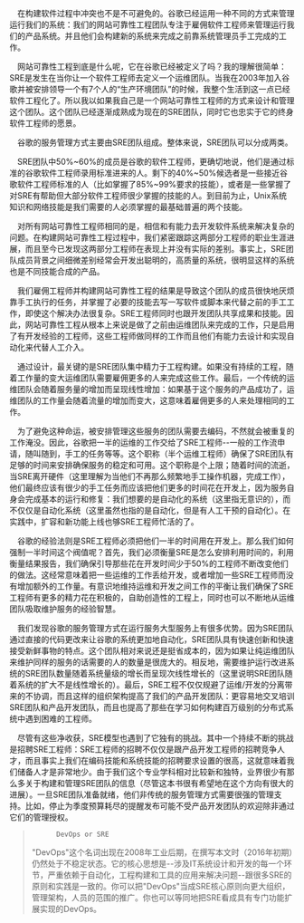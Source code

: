&emsp;在构建软件过程中冲突也不是不可避免的。谷歌已经运用一种不同的方式来管理运行我们的系统：我们的网站可靠性工程团队专注于雇佣软件工程师来管理运行我们的产品系统。并且他们会构建新的系统来完成之前靠系统管理员手工完成的工作。

&emsp;网站可靠性工程到底是什么呢，它在谷歌已经被定义了吗？我的理解很简单：SRE是发生在当你让一个软件工程师去定义一个运维团队。当我在2003年加入谷歌并被安排领导一个有7个人的“生产环境团队”的时候，我整个生活到这一点已经软件工程化了。所以我以如果我自己是一个网站可靠性工程师的方式来设计和管理这个团队。这个团队已经逐渐成熟成为现在的SRE团队，同时它也忠实于它的终身软件工程师的愿景。

&emsp;谷歌的服务管理方式主要由SRE团队组成。整体来说，SRE团队可以分成两类。

&emsp;SRE团队中50%~60%的成员是谷歌的软件工程师，更确切地说，他们是通过标准的谷歌软件工程师录用标准进来的人。剩下的40%~50%候选者是一些接近谷歌软件工程师标准的人（比如掌握了85%~99%要求的技能），或者是一些掌握了对SRE有帮助但大部分软件工程师很少掌握的技能的人。到目前为止，Unix系统知识和网络技能是我们需要的人必须掌握的最基础普遍的两个技能。

&emsp;对所有网站可靠性工程师相同的是，相信和有能力去开发软件系统来解决复杂的问题。在构建网站可靠性工程过程中，我们紧密跟踪这两部分工程师的职业生涯进展，而且至今已发现这两部分工程师在表现上并没有实际的差别。事实上，SRE团队成员背景之间细微差别经常会开发出聪明的，高质量的系统，很明显这样的系统也是不同技能合成的产品。

&emsp;我们雇佣工程师并构建网站可靠性工程的结果是导致这个团队的成员很快地厌烦靠手工执行的任务，并掌握了必要的技能去写一写软件或脚本来代替之前的手工工作，即使这个解决办法很复杂。SRE工程师同时也跟开发团队共享成果和技能。因此，网站可靠性工程从根本上来说是做了之前由运维团队来完成的工作，只是启用了有开发经验的工程师，这些工程师做同样的工作而且他们有能力去设计和实现自动化来代替人工介入。

&emsp;通过设计，最关键的是SRE团队集中精力于工程构建。如果没有持续的工程，随着工作量的变大运维团队需要雇佣更多的人来完成这些工作。最后，一个传统的运维团队会随着服务量的增加而呈现线性增加：如果基于这个服务的产品成功了，运维团队的工作量会随着流量的增加而变大，这意味着雇佣更多的人来处理相同的工作。

&emsp;为了避免这种命运，被安排管理这些服务的团队需要去编码，不然就会被重复的工作淹没。因此，谷歌把一半的运维的工作交给了SRE工程师--一般的工作流申请，随叫随到，手工的任务等等。这个职称（半个运维工程师）确保了SRE团队有足够的时间来安排确保服务的稳定和可用。这个职称是个上限；随着时间的流逝，当SRE离开硬件（这里理解为当他们不再那么频繁地手工操作机器，完成工作），他们最终应该有很少的手工任务而应该把他们更多的时间花在开发上，因为服务自身会完成基本的运行和修复：我们想要的是自动化的系统（这里指无意识的），而不仅仅是自动化系统（这里虽然也指的是自动化，但是有人工干预的自动化）。在实践中，扩容和新功能上线也够SRE工程师忙活的了。

&emsp;谷歌的经验法则是SRE工程师必须把他们一半的时间用在开发上。那么我们如何强制一半时间这个阀值呢？首先，我们必须衡量SRE是怎么安排利用时间的，利用衡量结果报告，我们确保引导那些花在开发时间少于50%的工程师不断改变他们的做法。这经常意味着把一些运维的工作丢给开发，或者增加一些SRE工程师而没有增加额外的工作量。有意识地维持运维和开发之间工作的平衡让我们确保了SRE工程师有更多的精力花在积极的，自助创造性的工程上，同时也可以不断地从运维团队吸取维护服务的经验智慧。

&emsp;我们发现谷歌的服务管理方式在运行服务大型服务上有很多优势。因为SRE团队通过直接的代码更改来让谷歌的系统更加地自动化，SRE团队具有快速创新和快速接受新鲜事物的特点。这个团队相对来说还是挺省成本的，因为如果让纯运维团队来维护同样的服务的话需要的人的数量是很庞大的。相反地，需要维护运行改进系统的SRE团队数量随着系统量级的增长而呈现次线性增长的（这里说明SRE团队随着系统的扩大不是线性增长的）。最后，SRE工程不仅仅规避了运维/开发的分离带来的不协调，而且这样的组织架构提高了我们的产品开发团队：更容易地交叉培训SRE团队和产品开发团队，而且也提高了那些在学习如何构建百万级别的分布式系统中遇到困难的工程师。

&emsp;尽管有这些净收获，SRE模型也遇到了它独有的挑战。其中一个持续不断的挑战是招聘SRE工程师：SRE工程师的招聘不仅仅是跟产品开发工程师的招聘竞争人才，而且事实上我们在编码技能和系统技能的招聘要求设置的很高，这就意味着我们储备人才是非常地少。由于我们这个专业学科相对比较新和独特，业界很少有那么多关于构建和管理SRE团队的信息（尽管这本书很有希望地在这个方向有很大的进展）。一旦SRE团队准备就绪，他们非传统的服务管理方式需要很强的管理支持。比如，停止为季度预算耗尽的提醒发布可能不受产品开发团队的欢迎除非通过它们的管理授权。

>           DevOps or SRE
>"DevOps"这个名词出现在2008年工业后期，在撰写本文时（2016年初期）仍然处于不稳定状态。它的核心思想是--涉及IT系统设计和开发的每一个环节，严重依赖于自动化，工程构建和工具的应用来解决问题--跟很多SRE的原则和实践是一致的。你可以把"DevOps"当成SRE核心原则向更大组织，管理架构，人员的范围的推广。你也可以等同地把SRE看成具有专门功能扩展实现的DevOps。
>
>
>